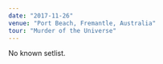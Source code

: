 ```yaml
---
date: "2017-11-26"
venue: "Port Beach, Fremantle, Australia"
tour: "Murder of the Universe"
---
```


No known setlist.
